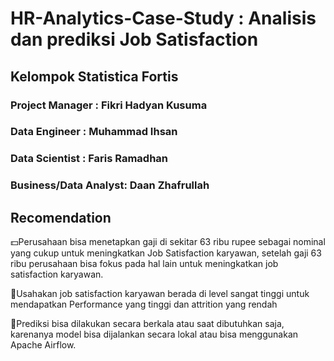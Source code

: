 # HR-Analytics-Case-Study : Analisis dan prediksi Job Satisfaction

## Kelompok Statistica Fortis

### Project Manager      : Fikri Hadyan Kusuma
### Data Engineer        : Muhammad Ihsan
### Data Scientist       : Faris Ramadhan
### Business/Data Analyst: Daan Zhafrullah


## Recomendation
💵Perusahaan bisa menetapkan gaji di sekitar 63 ribu rupee sebagai nominal yang cukup untuk meningkatkan Job Satisfaction karyawan, setelah gaji 63 ribu perusahaan bisa fokus pada hal lain untuk meningkatkan job satisfaction karyawan.

🌟Usahakan job satisfaction karyawan berada di level sangat tinggi untuk mendapatkan Performance yang tinggi dan attrition yang rendah

💽Prediksi bisa dilakukan secara berkala atau saat dibutuhkan saja, karenanya model bisa dijalankan secara lokal atau bisa menggunakan Apache Airflow.






